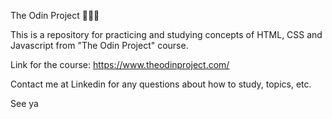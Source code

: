 The Odin Project 🧑🏻‍💻

This is a repository for practicing and studying concepts of HTML,
CSS and Javascript from "The Odin Project" course.

Link for the course: https://www.theodinproject.com/

Contact me at Linkedin for any questions about how to study,
topics, etc.

See ya
